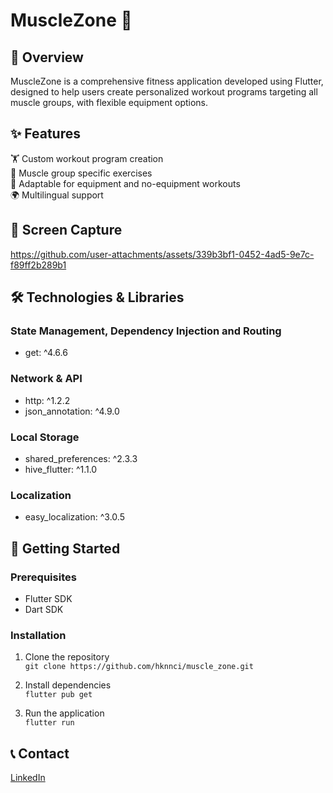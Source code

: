 # MuscleZone 💪
## 📱 Overview
MuscleZone is a comprehensive fitness application developed using Flutter, designed to help users create personalized workout programs targeting all muscle groups, with flexible equipment options.

## ✨ Features

🏋️ Custom workout program creation  
💪 Muscle group specific exercises  
🔧 Adaptable for equipment and no-equipment workouts  
🌍 Multilingual support  

## 📸 Screen Capture

https://github.com/user-attachments/assets/339b3bf1-0452-4ad5-9e7c-f89ff2b289b1

## 🛠 Technologies & Libraries

### State Management, Dependency Injection and Routing

- get: ^4.6.6

### Network & API

- http: ^1.2.2
- json_annotation: ^4.9.0

### Local Storage

- shared_preferences: ^2.3.3
- hive_flutter: ^1.1.0

### Localization

- easy_localization: ^3.0.5

## 🚀 Getting Started
### Prerequisites

- Flutter SDK
- Dart SDK

### Installation

1. Clone the repository  
`git clone https://github.com/hknnci/muscle_zone.git`

2. Install dependencies  
`flutter pub get`

3. Run the application  
`flutter run`

## 📞 Contact

[LinkedIn](https://www.linkedin.com/in/hakan-naci/)
